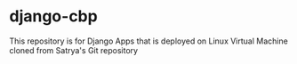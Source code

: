 # django-cbp
This repository is for Django Apps that is deployed on Linux Virtual Machine cloned from Satrya's Git repository
